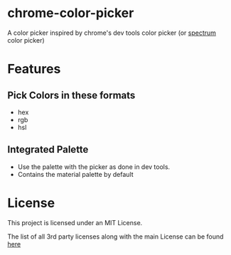 # chrome-color-picker

A color picker inspired by chrome's dev tools color picker (or [spectrum](https://github.com/bgrins/spectrum) color picker)

# Features

## Pick Colors in these formats

- hex
- rgb
- hsl

## Integrated Palette

- Use the palette with the picker as done in dev tools.
- Contains the material palette by default

# License

This project is licensed under an MIT License.

The list of all 3rd party licenses along with the main License can be found [here](https://github.com/puranjayjain/chrome-color-picker/blob/master/LICENSE.md)
